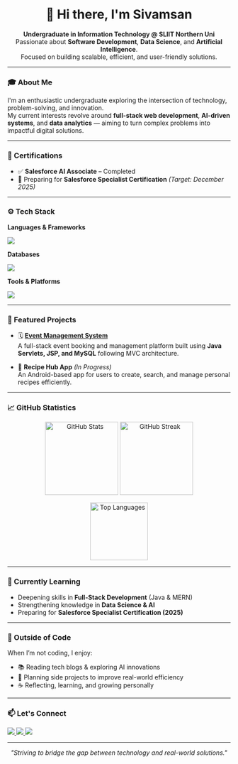 <h1 align="center">👋 Hi there, I'm Sivamsan</h1>

<p align="center">
  <b>Undergraduate in Information Technology @ SLIIT Northern Uni</b><br>
  Passionate about <b>Software Development</b>, <b>Data Science</b>, and <b>Artificial Intelligence</b>.<br>
  Focused on building scalable, efficient, and user-friendly solutions.
</p>

---

### 🎓 About Me
I'm an enthusiastic undergraduate exploring the intersection of technology, problem-solving, and innovation.  
My current interests revolve around **full-stack web development**, **AI-driven systems**, and **data analytics** — aiming to turn complex problems into impactful digital solutions.

---

### 🧠 Certifications
- ✅ **Salesforce AI Associate** – Completed  
- 🎯 Preparing for **Salesforce Specialist Certification** *(Target: December 2025)*  

---

### ⚙️ Tech Stack

**Languages & Frameworks**  
<p align="left">
  <img src="https://skillicons.dev/icons?i=python,java,js,nodejs,react" />
</p>

**Databases**  
<p align="left">
  <img src="https://skillicons.dev/icons?i=mysql,mongodb" />
</p>

**Tools & Platforms**  
<p align="left">
  <img src="https://skillicons.dev/icons?i=git,github,postman,vscode,figma" />
</p>

---

### 🚀 Featured Projects

- 🗓️ [**Event Management System**](https://github.com/sivamsansiva/Event-pro)  
  A full-stack event booking and management platform built using **Java Servlets, JSP, and MySQL** following MVC architecture.

- 🍳 **Recipe Hub App** *(In Progress)*  
  An Android-based app for users to create, search, and manage personal recipes efficiently.

---

### 📈 GitHub Statistics  
<p align="center">
  <img src="https://github-readme-stats.vercel.app/api?username=sivamsansiva&show_icons=true&theme=tokyonight" alt="GitHub Stats" height="165"/>
  <img src="https://github-readme-streak-stats.herokuapp.com/?user=sivamsansiva&theme=tokyonight" alt="GitHub Streak" height="165"/>
</p>

<p align="center">
  <img src="https://github-readme-stats.vercel.app/api/top-langs/?username=sivamsansiva&layout=compact&theme=tokyonight" alt="Top Languages" height="130"/>
</p>

---

### 🌱 Currently Learning
- Deepening skills in **Full-Stack Development** (Java & MERN)
- Strengthening knowledge in **Data Science & AI**
- Preparing for **Salesforce Specialist Certification (2025)**

---

### 💬 Outside of Code
When I’m not coding, I enjoy:
- 📚 Reading tech blogs & exploring AI innovations  
- 🎯 Planning side projects to improve real-world efficiency  
- ☕ Reflecting, learning, and growing personally  

---

### 📫 Let's Connect
<p align="left">
  <a href="https://www.linkedin.com/in/sivasubramaniam-sivamsan-3b5315261/" target="_blank">
    <img src="https://img.shields.io/badge/LinkedIn-blue?style=flat-square&logo=linkedin&logoColor=white" />
  </a>
  <a href="mailto:sivamsansiva@gmail.com">
    <img src="https://img.shields.io/badge/Email-D14836?style=flat-square&logo=gmail&logoColor=white" />
  </a>
  <a href="#">
    <img src="https://img.shields.io/badge/Portfolio-000000?style=flat-square&logo=vercel&logoColor=white" />
  </a>
</p>

---

<p align="center">
  <i>"Striving to bridge the gap between technology and real-world solutions."</i>
</p>
